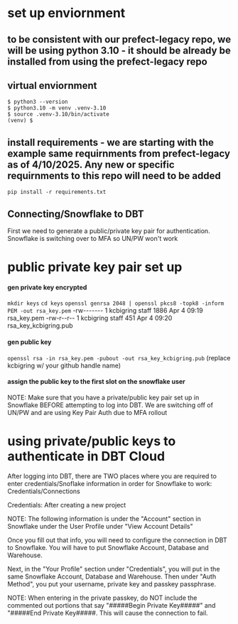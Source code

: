 # set up enviornment

## to be consistent with our prefect-legacy repo, we will be using python 3.10 - it should be already be installed from using the prefect-legacy repo

## virtual enviornment

```
$ python3 --version
$ python3.10 -m venv .venv-3.10
$ source .venv-3.10/bin/activate
(venv) $
```
## install requirements - we are starting with the example same requirnments from prefect-legacy as of 4/10/2025. Any new or specific requirnments to this repo will need to be added
`pip install -r requirements.txt`


## Connecting/Snowflake to DBT

First we need to generate a public/private key pair for authentication. Snowflake is switching over to MFA so UN/PW won't work

# public private key pair set up

#### gen private key encrypted
`mkdir keys`
`cd keys`
`openssl genrsa 2048 | openssl pkcs8 -topk8 -inform PEM -out rsa_key.pem`
-rw-------   1 kcbigring  staff  1886 Apr  4 09:19 rsa_key.pem
-rw-r--r--   1 kcbigring  staff   451 Apr  4 09:20 rsa_key_kcbigring.pub

#### gen public key
`openssl rsa -in rsa_key.pem -pubout -out rsa_key_kcbigring.pub` (replace kcbigring w/ your github handle name)

#### assign the public key to the first slot on the snowflake user

NOTE: Make sure that you have a private/public key pair set up in Snowflake BEFORE attempting to log into DBT. We are switching off of UN/PW and are using Key Pair Auth due to MFA rollout

# using private/public keys to authenticate in DBT Cloud

After logging into DBT, there are TWO places where you are required to enter credentials/Snoflake information in order for Snowflake to work: Credentials/Connections

Credentials: After creating a new project

NOTE: The following information is under the "Account" section in Snowflake under the User Profile under "View Account Details"

Once you fill out that info, you will need to configure the connection in DBT to Snowflake. You will have to put Snowflake Account, Database and Warehouse.

Next, in the "Your Profile" section under "Credentials", you will put in the same Snowflake Account, Database and Warehouse. Then under "Auth Method", you put your username, private key and passkey passphrase. 

NOTE: When entering in the private passkey, do NOT include the commented out portions that say "#####Begin Private Key#####" and "#####End Private Key#####. This will cause the connection to fail.

